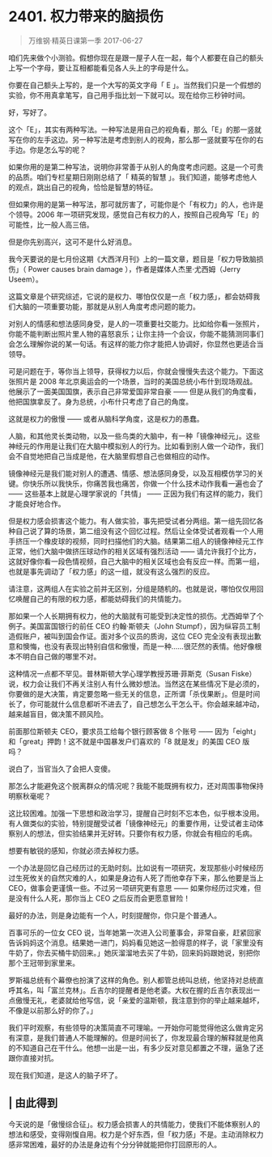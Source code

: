 # 2401. 权力带来的脑损伤
> 万维钢·精英日课第一季
2017-06-27

咱们先来做个小测验。假想你现在是跟一屋子人在一起，每个人都要在自己的额头上写一个字母，要让互相都能看见各人头上的字母是什么。

你要在自己额头上写的，是一个大写的英文字母「 E 」。当然我们只是一个假想的实验，你不用真拿笔写，自己用手指比划一下就可以。现在给你三秒钟时间。 

好，写好了。

这个「E」，其实有两种写法。一种写法是用自己的视角看，那么「E」的那一竖就写在你的左手这边。另一种写法是考虑到别人的视角，那么那一竖就要写在你的右手边。你是怎么写的呢？

如果你用的是第二种写法，说明你非常善于从别人的角度考虑问题。这是一个可贵的品质。咱们专栏星期日刚刚总结了「 精英的智慧 」。我们知道，能够考虑他人的观点，跳出自己的视角，恰恰是智慧的特征。

但如果你用的是第一种写法，那可就厉害了，可能你是个「有权力」的人，也许是个领导。2006 年一项研究发现，感觉自己有权力的人，按照自己视角写「E」的可能性，比一般人高三倍。

但是你先别高兴，这可不是什么好消息。

我今天要说的是七月份这期《大西洋月刊》上的一篇文章，题目是「权力导致脑损伤」（ Power causes brain damage ），作者是媒体人杰里·尤西姆（Jerry Useem）。

这篇文章是个研究综述，它说的是权力、哪怕仅仅是一点「权力感」，都会妨碍我们大脑的一项重要功能，那就是从别人角度考虑问题的能力。

对别人的情感和想法感同身受，是人的一项重要社交能力。比如给你看一张照片，你能不能判断出照片里人物的喜怒哀乐；让你主持一个会议，你能不能猜测同事们会怎么理解你说的某一句话。有这样的能力你才能把人协调好，你显然也更适合当领导。

可是问题在于，等你当上领导，获得权力以后，你就会慢慢失去这个能力。下面这张照片是 2008 年北京奥运会的一个场景，当时的美国总统小布什到现场观战。他展示了一面美国国旗，表示自己非常爱国非常自豪 —— 但是从我们的角度看，他把国旗拿反了。身为总统，小布什只考虑了自己的角度。 

这就是权力的傲慢 —— 或者从脑科学角度，这是权力的愚蠢。

人脑，和其他灵长类动物，以及一些鸟类的大脑中，有一种「镜像神经元」。这些神经元的作用是让我们在大脑中模拟别人的行为。比如看到别人做一个动作，我们会不自觉地把自己当成是他，在大脑里假想自己也做相应的动作。

镜像神经元是我们能对别人的遭遇、情感、想法感同身受，以及互相模仿学习的关键。你快乐所以我快乐，你痛苦我也痛苦，你做一个什么技术动作我看一遍也会了 —— 这些基本上就是心理学家说的「共情」 —— 正因为我们有这样的能力，我们才能良好地合作。

但是权力感会损害这个能力。有人做实验，事先把受试者分两组。第一组先回忆各种自己说了算的场景，第二组没有这个回忆过程。然后让全体受试者观看一个人用手挤压一个橡皮球的视频，同时扫描他们的大脑。结果第二组人的镜像神经元工作正常，他们大脑中做挤压球动作的相关区域有强烈活动 —— 请允许我打个比方，这就好像你看一段色情视频，自己大脑中的相关区域也会有反应一样。而第一组，也就是事先调动了「权力感」的这一组，就没有这么强烈的反应。

请注意，这两组人在实验之前并无区别，分组是随机的。也就是说，哪怕仅仅用回忆唤醒自己的有限的权力感，都能妨碍我们的共情能力。

那如果一个人长期拥有权力，他的大脑就有可能受到决定性的损伤。尤西姆举了个例子。美国富国银行的前任 CEO 约翰·斯顿夫（John Stumpf），因为纵容员工制造假账户，被叫到国会作证。面对多个议员的质询，这位 CEO 完全没有表现出歉意和懊悔，也没有表现出特别自信和傲慢，而是一种……很茫然的表情。他好像根本不明白自己做的哪里不对。 

这种情况一点都不罕见。普林斯顿大学心理学教授苏珊·菲斯克（Susan Fiske）说，权力会让我们不再关注别人有什么微妙想法。当然这在某些情况下是必须的，你要做的是大决策，肯定要忽略一些无关的信息，正所谓「杀伐果断」。但是时间长了，你可能就什么信息都听不进去了，自己想怎么干怎么干。你会越来越冲动，越来越盲目，做决策不顾风险。

前面那位斯顿夫 CEO，要求员工给每个银行顾客做 8 个账号 —— 因为「eight」和「great」押韵！这不就是中国暴发户们喜欢的「8 就是发」的美国 CEO 版吗？

说白了，当官当久了会把人变傻。

那怎么才能避免这个脱离群众的情况呢？我能不能既拥有权力，还对周围事物保持明察秋毫呢？

这比较困难。加强一下思想和政治学习，提醒自己时刻不忘本色，似乎根本没用。有人做类似的实验，特别提醒受试者「镜像神经元」的重要作用，让受试者主动体察别人的想法，但实验结果并无好转。只要你有权力感，你就会有相应的毛病。

想要有敏锐的感知，你就必须去掉权力感。

一个办法是回忆自己经历过的无助时刻。比如说有一项研究，发现那些小时候经历过生死攸关的自然灾难的人，如果是身边有人死了而他幸存下来，那么他要是当上 CEO，做事会更谨慎一些。不过另一项研究更有意思 —— 如果你经历过灾难，但是没有什么人死，那你当上 CEO 之后反而会更愿意冒险！

最好的办法，则是身边能有一个人，时刻提醒你，你只是个普通人。

百事可乐的一位女 CEO 说，当年她第一次进入公司董事会，非常自豪，赶紧回家告诉妈妈这个消息。结果她一进门，妈妈看见她这一脸得意的样子，说「家里没有牛奶了，你去买桶牛奶回来。」她灰溜溜地去买了牛奶，回来妈妈跟她说，别把你那个王冠带到家里来。

罗斯福总统有个幕僚也扮演了这样的角色。别人都管总统叫总统，他坚持对总统直呼其名，叫「富兰克林」。丘吉尔的提醒者是他老婆。大权在握的丘吉尔表现出一点傲慢无礼，老婆就给他写信，说「亲爱的温斯顿，我注意到你的举止越来越坏，不像是以前那么好的你了。」 

我们平时观察，有些领导的决策简直不可理喻。一开始你可能觉得他这么做肯定另有深意，是我们普通人不能理解的。但是时间长了，你发现最合理的解释就是他真的不知道自己在干什么。他想一出是一出，有多少反对意见都置之不理，逼急了还跟你直接对抗。

现在我们知道，是这人的脑子坏了。 

## | 由此得到

今天说的是「傲慢综合征」。权力感会损害人的共情能力，使我们不能体察别人的想法和感受，变得刚愎自用。权力是个好东西，但「权力感」不是。主动消除权力感非常困难，最好的办法是身边有个分分钟就能把你打回原形的人。

